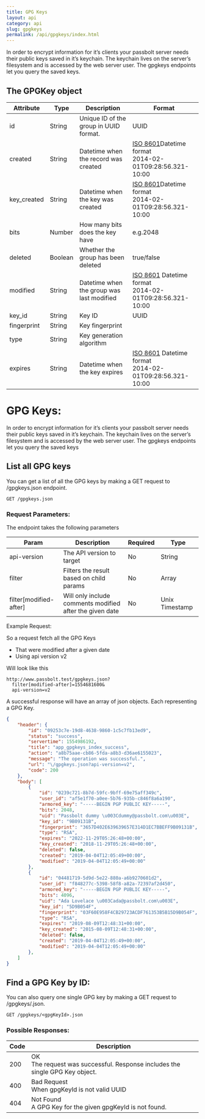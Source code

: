 ```yaml
---
title: GPG Keys
layout: api
category: api
slug: gpgkeys
permalink: /api/gpgkeys/index.html
---
```


In order to encrypt information for it’s clients your passbolt server needs their public keys saved in it’s keychain. The keychain lives on the server’s filesystem and is accessed by the web server user. The gpgkeys endpoints let you query the saved keys.

## The GPGKey object

<table class="table-parameters">
    <thead>
        <tr>
            <th>
                Attribute
            </th>
            <th>
                Type
            </th>
            <th>
                Description
            </th>
            <th>
                Format
            </th>
        </tr>
    </thead>
    <tbody>
        <tr>
            <td>
                id
            </td>
            <td>
                String
            </td>
            <td>
                Unique ID of the group in UUID format.
            </td>
            <td>
                UUID
            </td>
        </tr>
        <tr>
            <td>
                created
            </td>
            <td>
                String
            </td>
            <td>
                Datetime when the record was created
            </td>
            <td>
                <a 
                            href="https://en.wikipedia.org/wiki/ISO_8601&amp;sa=D&amp;ust=1554900189888000">ISO
                            8601</a>Datetime format<br/>
                2014-02-01T09:28:56.321-10:00
            </td>
        </tr>
        <tr>
            <td>
                key_created
            </td>
            <td>
                String
            </td>
            <td>
                Datetime when the key was created
            </td>
            <td>
                <a 
                            href="https://en.wikipedia.org/wiki/ISO_8601&amp;sa=D&amp;ust=1554900189888000">ISO
                            8601</a>Datetime format<br/>
                2014-02-01T09:28:56.321-10:00
            </td>
        </tr>
        <tr>
            <td>
                bits
            </td>
            <td>
                Number
            </td>
            <td>
                How many bits does the key have
            </td>
            <td>
                e.g.2048
            </td>
        </tr>
        <tr>
            <td>
                deleted
            </td>
            <td>
                Boolean
            </td>
            <td>
                Whether the group has been deleted
            </td>
            <td>
                true/false
            </td>
        </tr>
        <tr>
            <td>
                modified
            </td>
            <td>
                String
            </td>
            <td>
                Datetime when the group was last modified
            </td>
            <td>
                <a
                            href="https://en.wikipedia.org/wiki/ISO_8601&amp;sa=D&amp;ust=1554900189897000">ISO
                            8601</a>&nbsp;Datetime format<br/>
                2014-02-01T09:28:56.321-10:00
            </td>
        </tr>
        <tr>
            <td>
                key_id
            </td>
            <td>
                String
            </td>
            <td>
                Key ID
            </td>
            <td>
                UUID
            </td>
        </tr>
        <tr>
            <td>
                fingerprint
            </td>
            <td>
                String
            </td>
            <td>
                Key fingerprint
            </td>
            <td>
            </td>
        </tr>
        <tr>
            <td>
                type
            </td>
            <td>
                String
            </td>
            <td>
                Key generation algorithm
            </td>
            <td>
            </td>
        </tr>
        <tr>
            <td>
                expires
            </td>
            <td>
                String
            </td>
            <td>
                Datetime when the key expires
            </td>
            <td>
            <a
                            href="https://en.wikipedia.org/wiki/ISO_8601&amp;sa=D&amp;ust=1554900189897000">ISO
                            8601</a>&nbsp;Datetime format<br/>
                2014-02-01T09:28:56.321-10:00
            </td>
        </tr>
    </tbody>
</table>

# GPG Keys:

In order to encrypt information for it’s clients your passbolt server needs their public keys saved in it’s keychain. The keychain lives on the server’s filesystem and is accessed by the web server user. The gpgkeys endpoints let you query the saved keys


## List all GPG keys

You can get a list of all the GPG keys by making a GET request to /gpgkeys.json endpoint.

```
GET /gpgkeys.json
```

### Request Parameters:

The endpoint takes the following parameters


<table class="table-parameters">
<thead>
  <tr>
   <th>Param
   </th>
   <th>Description
   </th>
   <th>Required
   </th>
   <th>Type
   </th>
  </tr>
</thead>
<tbody>
  <tr>
   <td>api-version
   </td>
   <td>The API version to target
   </td>
   <td>No
   </td>
   <td>String
   </td>
  </tr>
  <tr>
   <td>filter
   </td>
   <td>Filters the result based on child params
   </td>
   <td>No
   </td>
   <td>Array
   </td>
  </tr>
  <tr>
   <td>filter[modified-after]
   </td>
   <td>Will only include comments modified after the given date
   </td>
   <td>No
   </td>
   <td>Unix Timestamp
   </td>
  </tr>
</tbody>
</table>


Example Request:

So a request fetch all the GPG Keys 	



*   That were modified after a given date
*   Using api version v2

Will look like this

```
http://www.passbolt.test/gpgkeys.json?
  filter[modified-after]=1554681600&
  api-version=v2
```
A successful response will have an array of json objects. Each representing a GPG Key.

```json
{
    "header": {
        "id": "09253c7e-19d8-4638-9860-1c5c7fb13ed9",
        "status": "success",
        "servertime": 1554986192,
        "title": "app_gpgkeys_index_success",
        "action": "a8b75aae-cb86-5fda-a8b3-d36ae6155023",
        "message": "The operation was successful.",
        "url": "\/gpgkeys.json?api-version=v2",
        "code": 200
    },
    "body": [
        {
            "id": "0239c721-8b7d-59fc-9bff-69e75aff349c",
            "user_id": "af5e1f70-a0ee-5b76-935b-c846f8a6a190",
            "armored_key": "-----BEGIN PGP PUBLIC KEY-----",
            "bits": 2048,
            "uid": "Passbolt dummy \u003Cdummy@passbolt.com\u003E",
            "key_id": "9B09131B",
            "fingerprint": "3657D402E639639657E314D1EC7BBEFF9B09131B",
            "type": "RSA",
            "expires": "2022-11-29T05:26:48+00:00",
            "key_created": "2018-11-29T05:26:48+00:00",
            "deleted": false,
            "created": "2019-04-04T12:05:49+00:00",
            "modified": "2019-04-04T12:05:49+00:00"
        },
        {
            "id": "04481719-5d9d-5e22-880a-a6b9270601d2",
            "user_id": "f848277c-5398-58f8-a82a-72397af2d450",
            "armored_key": "-----BEGIN PGP PUBLIC KEY-----",
            "bits": 4096,
            "uid": "Ada Lovelace \u003Cada@passbolt.com\u003E",
            "key_id": "5D9B054F",
            "fingerprint": "03F60E958F4CB29723ACDF761353B5B15D9B054F",
            "type": "RSA",
            "expires": "2019-08-09T12:48:31+00:00",
            "key_created": "2015-08-09T12:48:31+00:00",
            "deleted": false,
            "created": "2019-04-04T12:05:49+00:00",
            "modified": "2019-04-04T12:05:49+00:00"
        },
    ]
}
```

## Find a GPG Key by ID:

You can also query one single GPG key by making a GET request to /gpgkeys/<gpgKeyId>.json.

```
GET /gpgkeys/<gpgKeyId>.json
```


### Possible Responses:

<table class="table-parameters">
<thead>
  <tr>
   <th>Code
   </th>
   <th>Description
   </th>
  </tr>
</thead>
<tbody>
  <tr>
   <td>200
   </td>
   <td>OK<br/>
   The request was successful. Response includes the single GPG Key object.
   </td>
  </tr>
  <tr>
   <td>400
   </td>
   <td>Bad Request<br/>
   When gpgKeyId is not valid UUID
   </td>
  </tr>
  <tr>
   <td>404
   </td>
   <td>Not Found<br/>
   A GPG Key for the given gpgKeyId is not found.
   </td>
  </tr>
  </tbody>
</table>